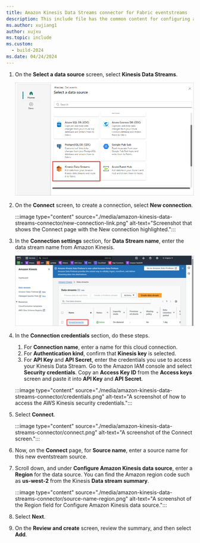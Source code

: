 ```yaml
---
title: Amazon Kinesis Data Streams connector for Fabric eventstreams
description: This include file has the common content for configuring an Amazon Kinesis Data Streams connector for Fabric eventstreams and Real-time hub.
ms.author: xujiang1
author: xujxu 
ms.topic: include
ms.custom:
  - build-2024
ms.date: 04/24/2024
---
```


1. On the **Select a data source** screen, select **Kinesis Data Streams**.

   ![A screenshot of selecting Kinesis Data Streams.](media/amazon-kinesis-data-streams-connector/select-external-source.png)
1. On the **Connect** screen, to create a connection, select **New connection**.

    :::image type="content" source="./media/amazon-kinesis-data-streams-connector/new-connection-link.png" alt-text="Screenshot that shows the Connect page with the New connection highlighted.":::
1. In the **Connection settings** section, for **Data Stream name**, enter the data stream name from Amazon Kinesis.

    ![A screenshot of the Amazon Kinesis data stream screen.](media/amazon-kinesis-data-streams-connector/data-stream-name.png)
1. In the **Connection credentials** section, do these steps.
    1. For **Connection name**, enter a name for this cloud connection.
    1. For **Authentication kind**, confirm that **Kinesis key** is selected. 
    1. For **API Key** and **API Secret**, enter the credentials you use to access your Kinesis Data Stream. Go to the Amazon IAM console and select **Security credentials**. Copy an **Access Key ID** from the **Access keys** screen and paste it into **API Key** and **API Secret**.

    :::image type="content" source="./media/amazon-kinesis-data-streams-connector/credentials.png" alt-text="A screenshot of how to access the AWS Kinesis security credentials.":::

1. Select **Connect**. 

    :::image type="content" source="./media/amazon-kinesis-data-streams-connector/connect.png" alt-text="A screenshot of the Connect screen.":::

1. Now, on the **Connect** page, for **Source name**, enter a source name for this new eventstream source.
1. Scroll down, and under **Configure Amazon Kinesis data source**, enter a **Region** for the data source. You can find the Amazon region code such as **us-west-2** from the Kinesis **Data stream summary**.

    :::image type="content" source="./media/amazon-kinesis-data-streams-connector/source-name-region.png" alt-text="A screenshot of the Region field for Configure Amazon Kinesis data source.":::

1. Select **Next**.
1. On the **Review and create** screen, review the summary, and then select **Add**.

